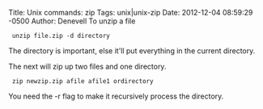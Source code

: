 Title: Unix commands: zip
Tags: unix|unix-zip
Date: 2012-12-04 08:59:29 -0500 
Author: Denevell
To unzip a file

     unzip file.zip -d directory

The directory is important, else it'll put everything in the current directory.

The next will zip up two files and one directory.

     zip newzip.zip afile afile1 ordirectory

You need the -r flag to make it recursively process the directory.

